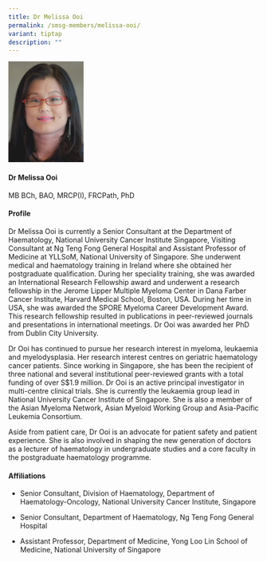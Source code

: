 ```yaml
---
title: Dr Melissa Ooi
permalink: /smsg-members/melissa-ooi/
variant: tiptap
description: ""
---
```

<p></p><div class="isomer-image-wrapper"><img style="width: 30%;" height="auto" width="100%" alt="" src="/images/Myeloma Tumour Group/Member Photos/MTG___Dr_Melissa_Ooi.png"></div><h4><strong>Dr Melissa Ooi</strong></h4><p>MB BCh, BAO, MRCP(I), FRCPath, PhD</p><h4><strong>Profile</strong></h4><p>Dr Melissa Ooi is currently a Senior Consultant at the Department of Haematology, National University Cancer Institute Singapore, Visiting Consultant at Ng Teng Fong General Hospital and Assistant Professor of Medicine at YLLSoM, National University of Singapore. She underwent medical and haematology training in Ireland where she obtained her postgraduate qualification. During her speciality training, she was awarded an International Research Fellowship award and underwent a research fellowship in the Jerome Lipper Multiple Myeloma Center in Dana Farber Cancer Institute, Harvard Medical School, Boston, USA. During her time in USA, she was awarded the SPORE Myeloma Career Development Award. This research fellowship resulted in publications in peer-reviewed journals and presentations in international meetings. Dr Ooi was awarded her PhD from Dublin City University.</p><p>Dr Ooi has continued to pursue her research interest in myeloma, leukaemia and myelodysplasia. Her research interest centres on geriatric haematology cancer patients. Since working in Singapore, she has been the recipient of three national and several institutional peer-reviewed grants with a total funding of over S$1.9 million. Dr Ooi is an active principal investigator in multi-centre clinical trials. She is currently the leukaemia group lead in National University Cancer Institute of Singapore. She is also a member of the Asian Myeloma Network, Asian Myeloid Working Group and Asia-Pacific Leukemia Consortium.</p><p>Aside from patient care, Dr Ooi is an advocate for patient safety and patient experience. She is also involved in shaping the new generation of doctors as a lecturer of haematology in undergraduate studies and a core faculty in the postgraduate haematology programme.</p><h4><strong>Affiliations</strong></h4><ul data-tight="true" class="tight"><li><p>Senior Consultant, Division of Haematology, Department of Haematology-Oncology, National University Cancer Institute, Singapore</p></li><li><p>Senior Consultant, Department of Haematology, Ng Teng Fong General Hospital</p></li><li><p>Assistant Professor, Department of Medicine, Yong Loo Lin School of Medicine, National University of Singapore</p></li></ul><p></p>
